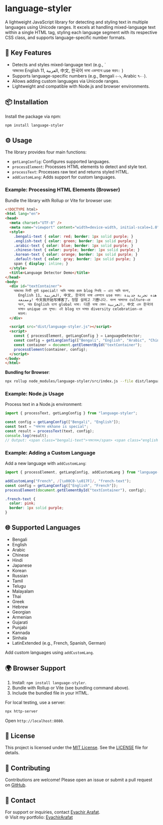 # language-styler

A lightweight JavaScript library for detecting and styling text in multiple languages using Unicode ranges. It excels at handling mixed-language text within a single HTML tag, styling each language segment with its respective CSS class, and supports language-specific number formats.

## 🔑 Key Features
- Detects and styles mixed-language text (e.g., `<div>আজকের English 11, العربية, 中文, 한국어 ভাষা একসাথে use করব। )
- Supports language-specific numbers (e.g., Bengali `০-৯`, Arabic `٠-٩`).
- Allows adding custom languages via Unicode ranges.
- Lightweight and compatible with Node.js and browser environments.

## 📦 Installation

Install the package via npm:

```bash
npm install language-styler
```

## ⚙️ Usage

The library provides four main functions:
- `getLangConfig`: Configures supported languages.
- `processElement`: Processes HTML elements to detect and style text.
- `processText`: Processes raw text and returns styled HTML.
- `addCustomLang`: Adds support for custom languages.

### Example: Processing HTML Elements (Browser)

Bundle the library with Rollup or Vite for browser use:

```html
<!DOCTYPE html>
<html lang="en">
<head>
  <meta charset="UTF-8" />
  <meta name="viewport" content="width=device-width, initial-scale=1.0" />
  <style>
    .bengali-text { color: red; border: 1px solid purple; }
    .english-text { color: green; border: 1px solid purple; }
    .arabic-text { color: blue; border: 1px solid purple; }
    .chinese-text { color: purple; border: 1px solid purple; }
    .korean-text { color: orange; border: 1px solid purple; }
    .default-text { color: gray; border: 1px solid purple; }
    span { display: inline; }
  </style>
  <title>Language Detector Demo</title>
</head>
<body>
  <div id="textContainer">
    আজকের দিনটি খুবই special! আমি আমার প্রথম blog লিখছি — এতে আমি বাংলা,
      English 11, العربية, 中文, 한국어 ভাষা একসাথে use করব। هذه تجربة جديدة
      وممتعة! 今天我开始写博客了。정말 설레고 기쁩니다. বাংলা আমাদের culture-এর
      অংশ, আর English হলো global ভাষা। 다른 ভাষা যেমন العربية, 中文 এবং 한국어
      ভাষাও unique এবং সুন্দর। এই blog হবে ভাষার diversity celebration-এর
      জায়গা।
  </div>

  <script src="dist/language-styler.js"></script>
  <script>
    const { processElement, getLangConfig } = LanguageDetector;
    const config = getLangConfig(["Bengali", "English", "Arabic", "Chinese", "Korean"]);
    const container = document.getElementById("textContainer");
    processElement(container, config);
  </script>
</body>
</html>
```

**Bundling for Browser**:
```bash
npx rollup node_modules/language-styler/src/index.js --file dist/language-styler.js --format umd --name LanguageDetector
```

### Example: Node.js Usage

Process text in a Node.js environment:

```javascript
import { processText, getLangConfig } from "language-styler";

const config = getLangConfig(["Bengali", "English"]);
const text = "আজকের ekhane is special";
const result = processText(text, config);
console.log(result);
// Output: <span class="bengali-text">আজকের</span> <span class="english-text">ekhane</span> <span class="english-text">is special</span>
```

### Example: Adding a Custom Language

Add a new language with `addCustomLang`:

```javascript
import { processElement, getLangConfig, addCustomLang } from "language-styler";

addCustomLang("French", /[\u00C0-\u017F]/, "french-text");
const config = getLangConfig(["English", "French"]);
processElement(document.getElementById("textContainer"), config);
```

```css
.french-text {
  color: pink;
  border: 1px solid purple;
}
```

## 🌐 Supported Languages

- Bengali
- English
- Arabic
- Chinese
- Hindi
- Japanese
- Korean
- Russian
- Tamil
- Telugu
- Malayalam
- Thai
- Greek
- Hebrew
- Georgian
- Armenian
- Gujarati
- Punjabi
- Kannada
- Sinhala
- LatinExtended (e.g., French, Spanish, German)

Add custom languages using `addCustomLang`.

## 🌍 Browser Support

1. Install: `npm install language-styler`.
2. Bundle with Rollup or Vite (see bundling command above).
3. Include the bundled file in your HTML.

For local testing, use a server:
```bash
npx http-server
```
Open `http://localhost:8080`.

## 📜 License

This project is licensed under the [MIT License](LICENSE). See the [LICENSE](LICENSE) file for details.

## 🤝 Contributing

Contributions are welcome! Please open an issue or submit a pull request on [GitHub](https://github.com/EyachirArafat/language-styler).

## 📧 Contact

For support or inquiries, contact [Eyachir Arafat](mailto:me.eyachirarafat@gmail.com).  
🌐 Visit my portfolio: [EyachirArafat](https://eyachirarafat.vercel.app)